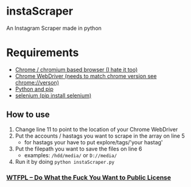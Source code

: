 # instaScraper
An Instagram Scraper made in python

# Requirements
* [Chrome / chromium based browser (I hate it too)](https://www.google.com/chrome/ "Chrome / chromium based browser (I hate it too)")
* [Chrome WebDriver (needs to match chrome version see chrome://verson)](https://sites.google.com/a/chromium.org/chromedriver/ "Chrome WebDriver (needs to match chrome version see chrome://verson)")
* [Python and pip](https://www.python.org/downloads/ "Python and pip")
* [selenium (pip install selenium)](https://pypi.org/project/selenium/ "selenium (pip install selenium)")

## How to use
1. Change line 11 to point to the location of your Chrome WebDriver
2. Put the accounts / hastags you want to scrape in the array on line 5
    * for hastags your have to put explore/tags/'your hastag'
3. Put the filepath you want to save the files on line 6
    * examples: ``/hdd/media/`` or ``D://media/``
4. Run it by doing ``python instaScraper.py``

### [WTFPL – Do What the Fuck You Want to Public License](http://www.wtfpl.net/ " WTFPL – Do What the Fuck You Want to Public License")
